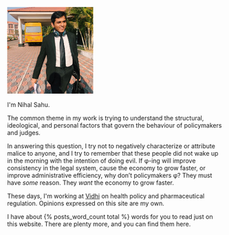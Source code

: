 <img src="/assets/images/nihal-sahu.jpeg" alt="drawing" width="200"/>
<br>

I'm Nihal Sahu. 

The common theme in my work is trying to understand the structural, ideological, and personal factors that govern the behaviour of policymakers and judges.


In answering this question, I try not to negatively characterize or attribute malice to anyone, and I try to remember that these people did not wake up in the morning with the intention of doing evil. If φ-ing will improve consistency in the legal system, cause the economy to grow faster, or improve administrative efficiency, why don’t policymakers φ? They must have *some* reason. They *want* the economy to grow faster. 

These days, I'm working at [Vidhi](https://vidhilegalpolicy.in) on health policy and pharmaceutical regulation. Opinions expressed on this site are my own. 

I have about {% posts_word_count total %} words for you to read just on this website. There are plenty more, and you can find them here.  